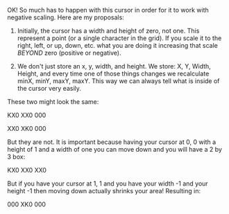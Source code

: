 
OK! So much has to happen with this cursor in order for it to work with negative
scaling. Here are my proposals:

1) Initially, the cursor has a width and height of zero, not one. This represent
a point (or a single character in the grid). If you scale it to the right, left,
or up, down, etc. what you are doing it increasing that scale *BEYOND* zero
(positive or negative).

2) We don't just store an x, y, width, and height. We store:
   X, Y, Width, Height, and every time one of those things changes we recalculate
   minX, minY, maxY, maxY. This way we can always tell what is inside of the cursor
   very easily.

These two might look the same:

KX0
XX0
000

XX0
XK0
000

But they are not. It is important because having your cursor at 0, 0 with a
height of 1 and a width of one you can move down and you will have a 2 by 3 box:

KX0
XX0
XX0

But if you have your cursor at 1, 1 and you have your width -1 and your height
-1 then moving down actually shrinks your area! Resulting in:

000
XK0
000
